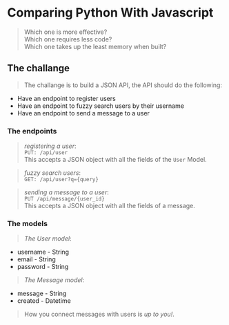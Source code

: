 # Comparing Python With Javascript
> Which one is more effective?  
> Which one requires less code?  
> Which one takes up the least memory when built?

## The challange
> The challange is to build a JSON API, the API should do the following:

* Have an endpoint to register users
* Have an endpoint to fuzzy search users by their username
* Have an endpoint to send a message to a user

### The endpoints
> _registering a user_:  
> `PUT: /api/user`  
> This accepts a JSON object with all the fields of the `User` Model.

> _fuzzy search users_:  
> `GET: /api/user?q={query}`

> _sending a message to a user_:  
> `PUT /api/message/{user_id}`  
> This accepts a JSON object with all the fields of a message.

### The models
> _The User model_:

* username - String
* email - String
* password - String

> _The Message model_:

* message - String
* created - Datetime

> How you connect messages with users is _up to you!_.
